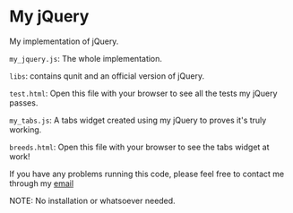 # My jQuery
My implementation of jQuery.

`my_jquery.js`: The whole implementation.

`libs`: contains qunit and an official version of jQuery.

`test.html`: Open this file with your browser to see all the tests my jQuery passes.

`my_tabs.js`: A tabs widget created using my jQuery to proves it's truly working.

`breeds.html`: Open this file with your browser to see the tabs widget at work!

If you have any problems running this code, please feel free to contact me through my [email](kevlai22@uw.edu)

NOTE: No installation or whatsoever needed.
